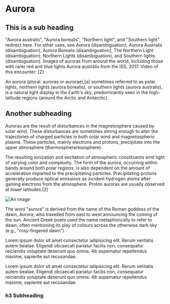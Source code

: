 # Aurora

## This is a sub heading
"Aurora australis", "Aurora borealis", "Northern light", and "Southern light" redirect here. For other uses, see Aurora (disambiguation), Aurora Australis (disambiguation), Aurora Borealis (disambiguation), The Northern Light (disambiguation), Northern Lights (disambiguation), and Southern lights (disambiguation).
Images of auroras from around the world, including those with rarer red and blue lights
Aurora australis from the ISS, 2017. Video of this encounter: [2]

An aurora (plural: auroras or aurorae),[a] sometimes referred to as polar lights, northern lights (aurora borealis), or southern lights (aurora australis), is a natural light display in the Earth's sky, predominantly seen in the high-latitude regions (around the Arctic and Antarctic).

## Another subheading

Auroras are the result of disturbances in the magnetosphere caused by solar wind. These disturbances are sometimes strong enough to alter the trajectories of charged particles in both solar wind and magnetospheric plasma. These particles, mainly electrons and protons, precipitate into the upper atmosphere (thermosphere/exosphere).

The resulting ionization and excitation of atmospheric constituents emit light of varying color and complexity. The form of the aurora, occurring within bands around both polar regions, is also dependent on the amount of acceleration imparted to the precipitating particles. Precipitating protons generally produce optical emissions as incident hydrogen atoms after gaining electrons from the atmosphere. Proton auroras are usually observed at lower latitudes.[2] 

![An image](./new.jpg)

The word "aurora" is derived from the name of the Roman goddess of the dawn, Aurora, who travelled from east to west announcing the coming of the sun. Ancient Greek poets used the name metaphorically to refer to dawn, often mentioning its play of colours across the otherwise dark sky (e.g., "rosy-fingered dawn")

Lorem ipsum dolor sit amet consectetur adipisicing elit. Rerum veritatis autem beatae. Eligendi obcaecati pariatur facilis non, consequatur reiciendis voluptate deserunt quo omnis. Ab aspernatur repellendus maxime, sapiente aut recusandae.

Lorem ipsum dolor sit amet consectetur adipisicing elit. Rerum veritatis autem beatae. Eligendi obcaecati pariatur facilis non, consequatur reiciendis voluptate deserunt quo omnis. Ab aspernatur repellendus maxime, sapiente aut recusandae.


### h3 Subheading
